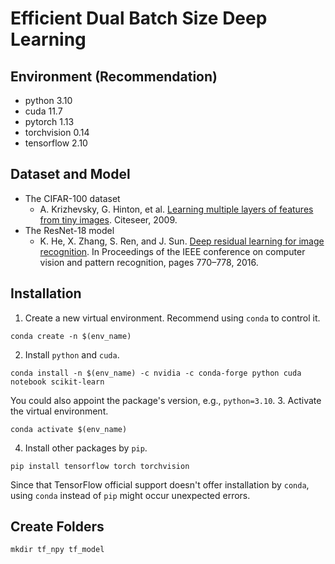 # Efficient Dual Batch Size Deep Learning

## Environment (Recommendation)
- python 3.10
- cuda 11.7
- pytorch 1.13
- torchvision 0.14
- tensorflow 2.10

## Dataset and Model
- The CIFAR-100 dataset
  - A. Krizhevsky, G. Hinton, et al. [Learning multiple layers of features from tiny images](https://www.cs.toronto.edu/~kriz/learning-features-2009-TR.pdf). Citeseer, 2009.
- The ResNet-18 model
  - K. He, X. Zhang, S. Ren, and J. Sun. [Deep residual learning for image recognition](https://doi.org/10.48550/arXiv.1512.03385). In Proceedings of the IEEE conference on computer vision and pattern recognition, pages 770–778, 2016.

## Installation
1. Create a new virtual environment. Recommend using `conda` to control it.
  ```
  conda create -n $(env_name)
  ```
2. Install `python` and `cuda`.
  ```
  conda install -n $(env_name) -c nvidia -c conda-forge python cuda notebook scikit-learn
  ```
  You could also appoint the package's version, e.g., `python=3.10`.
3. Activate the virtual environment.
  ```
  conda activate $(env_name)
  ```
4. Install other packages by `pip`.
  ```
  pip install tensorflow torch torchvision
  ```
  Since that TensorFlow official support doesn't offer installation by `conda`, using `conda` instead of `pip` might occur unexpected errors.

<!--
- just install by `conda`
  ```
  conda install -c pytorch -c nvidia -c conda-forge python cuda notebook scikit-learn pytorch torchvision tensorflow
  ```
-->

## Create Folders
`mkdir tf_npy tf_model`

<!--
## DBSL
Run `DBSL.py` by:
```
python DBSL.py -a='$(serverIP)' -w=$(wordSize) -r=$(rank)
```
- You should check ufw first
  - need the permission to access any `port` of the devices
  - `ufw allow from $(deviceIP)`
  - maybe you also need to modify `/etc/hosts` and comment `127.0.0.1 localhost`
  - suck PyTorch RPC zzz...
- addres: Server IP
- world: numbers of machines on parameter server
- rank: 1~(w-1) if worker, 0 if server
- hyperparameters in code:
    - a, b: device information, get from linear regression
    - num_GPU, num_small
    - base_BS, base_LR
    - extra_time_ratio
    - rounds, threshold, gamma

## Plot Figure
Please use `Makefile` under the directory `plot`.
1. gnuplot: `make gnuplot`
2. pyplot: `make pyplot`
3. both: `make`
4. clean: `make clean`
-->